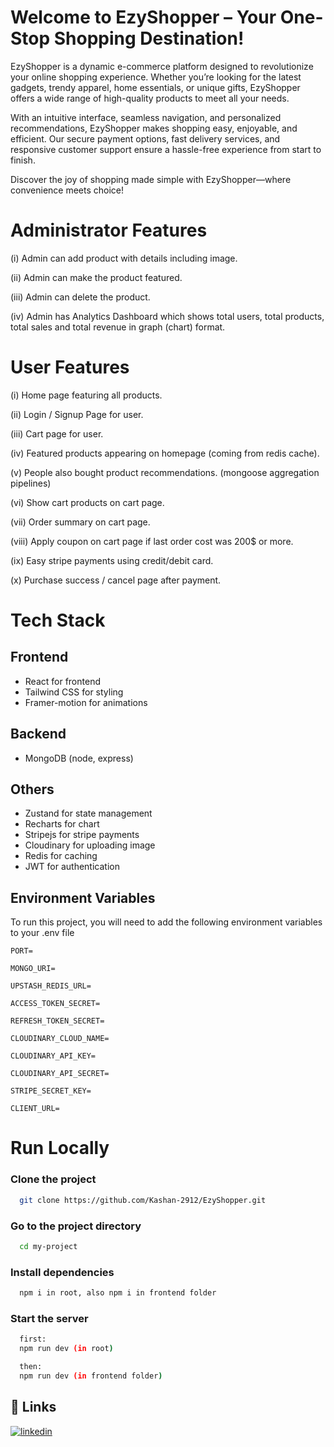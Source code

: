 
# Welcome to EzyShopper – Your One-Stop Shopping Destination!

EzyShopper is a dynamic e-commerce platform designed to revolutionize your online shopping experience. Whether you’re looking for the latest gadgets, trendy apparel, home essentials, or unique gifts, EzyShopper offers a wide range of high-quality products to meet all your needs.

With an intuitive interface, seamless navigation, and personalized recommendations, EzyShopper makes shopping easy, enjoyable, and efficient. Our secure payment options, fast delivery services, and responsive customer support ensure a hassle-free experience from start to finish.

Discover the joy of shopping made simple with EzyShopper—where convenience meets choice!




# Administrator Features

(i) Admin can add product with details including image.

(ii) Admin can make the product featured.

(iii) Admin can delete the product.

(iv) Admin has Analytics Dashboard which shows total users, total products, total sales and total revenue in graph (chart) format.


# User Features

(i) Home page featuring all products.

(ii) Login / Signup Page for user.

(iii) Cart page for user.

(iv) Featured products appearing on homepage (coming from redis cache).

(v) People also bought product recommendations. (mongoose aggregation pipelines)

(vi) Show cart products on cart page.

(vii) Order summary on cart page.

(viii) Apply coupon on cart page if last order cost was 200$ or more.

(ix) Easy stripe payments using credit/debit card.

(x) Purchase success / cancel page after payment.
# Tech Stack

## Frontend
- React for frontend
- Tailwind CSS for styling
- Framer-motion for animations

## Backend
- MongoDB (node, express)

## Others
- Zustand for state management
- Recharts for chart
- Stripejs for stripe payments
- Cloudinary for uploading image
- Redis for caching
- JWT for authentication


## Environment Variables

To run this project, you will need to add the following environment variables to your .env file

`PORT=`

`MONGO_URI=`

`UPSTASH_REDIS_URL=`

`ACCESS_TOKEN_SECRET=`

`REFRESH_TOKEN_SECRET=`

`CLOUDINARY_CLOUD_NAME=`

`CLOUDINARY_API_KEY=`

`CLOUDINARY_API_SECRET=`

`STRIPE_SECRET_KEY=`

`CLIENT_URL=`

# Run Locally

### Clone the project

```bash
  git clone https://github.com/Kashan-2912/EzyShopper.git
```

### Go to the project directory

```bash
  cd my-project
```

### Install dependencies

```bash
  npm i in root, also npm i in frontend folder
```

### Start the server

```bash
  first:
  npm run dev (in root)

  then: 
  npm run dev (in frontend folder)
```

## 🔗 Links

[![linkedin](https://img.shields.io/badge/linkedin-0A66C2?style=for-the-badge&logo=linkedin&logoColor=white)](https://www.linkedin.com/in/muhammad-kashan-ashraf)

